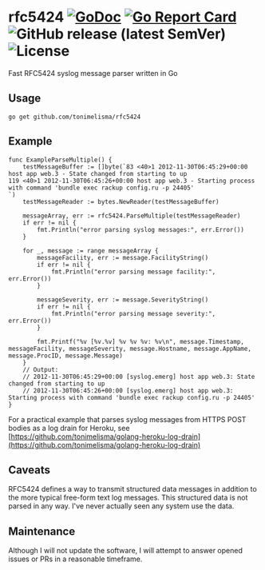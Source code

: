 # rfc5424 [![GoDoc](https://godoc.org/github.com/tonimelisma/rfc5424?status.svg)](https://pkg.go.dev/mod/github.com/tonimelisma/rfc5424) [![Go Report Card](http://goreportcard.com/badge/tonimelisma/rfc5424)](http://goreportcard.com/report/tonimelisma/rfc5424) ![GitHub release (latest SemVer)](https://img.shields.io/github/v/release/tonimelisma/rfc5424) ![License](https://img.shields.io/badge/license-MIT-blue.svg)
Fast RFC5424 syslog message parser written in Go

## Usage

```go get github.com/tonimelisma/rfc5424```

## Example

```
func ExampleParseMultiple() {
	testMessageBuffer := []byte(`83 <40>1 2012-11-30T06:45:29+00:00 host app web.3 - State changed from starting to up
119 <40>1 2012-11-30T06:45:26+00:00 host app web.3 - Starting process with command 'bundle exec rackup config.ru -p 24405'
`)
	testMessageReader := bytes.NewReader(testMessageBuffer)

	messageArray, err := rfc5424.ParseMultiple(testMessageReader)
	if err != nil {
		fmt.Println("error parsing syslog messages:", err.Error())
	}

	for _, message := range messageArray {
		messageFacility, err := message.FacilityString()
		if err != nil {
			fmt.Println("error parsing message facility:", err.Error())
		}

		messageSeverity, err := message.SeverityString()
		if err != nil {
			fmt.Println("error parsing message severity:", err.Error())
		}

		fmt.Printf("%v [%v.%v] %v %v %v: %v\n", message.Timestamp, messageFacility, messageSeverity, message.Hostname, message.AppName, message.ProcID, message.Message)
	}
	// Output:
	// 2012-11-30T06:45:29+00:00 [syslog.emerg] host app web.3: State changed from starting to up
    // 2012-11-30T06:45:26+00:00 [syslog.emerg] host app web.3: Starting process with command 'bundle exec rackup config.ru -p 24405'
}
```

For a practical example that parses syslog messages from HTTPS POST bodies as a 
log drain for Heroku, see [https://github.com/tonimelisma/golang-heroku-log-drain](https://github.com/tonimelisma/golang-heroku-log-drain)

## Caveats

RFC5424 defines a way to transmit structured data messages in addition to the more typical free-form text log messages.
This structured data is not parsed in any way. I've never actually seen any system use the data.

## Maintenance

Although I will not update the software, I will attempt to answer opened
issues or PRs in a reasonable timeframe.